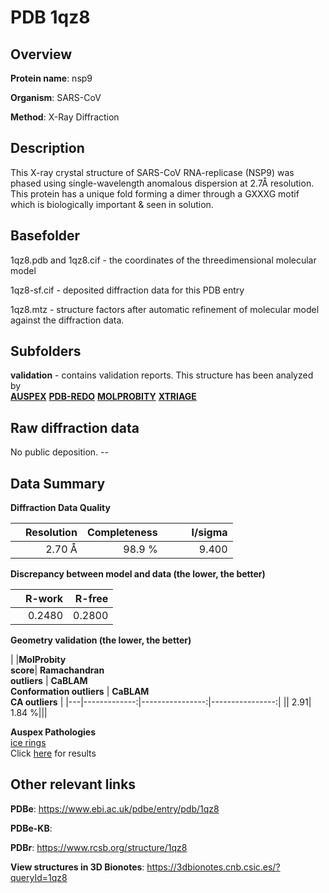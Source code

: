 # PDB 1qz8

## Overview

**Protein name**: nsp9

**Organism**: SARS-CoV

**Method**: X-Ray Diffraction

## Description

This X-ray crystal structure of SARS-CoV RNA-replicase (NSP9) was phased using single-wavelength anomalous dispersion at 2.7Å resolution. This protein has a unique fold forming a dimer through a GXXXG motif which is biologically important & seen in solution.

## Basefolder

1qz8.pdb and 1qz8.cif - the coordinates of the threedimensional molecular model

1qz8-sf.cif - deposited diffraction data for this PDB entry

1qz8.mtz - structure factors after automatic refinement of molecular model against the diffraction data.

## Subfolders





**validation** - contains validation reports. This structure has been analyzed by <br>[**AUSPEX**](https://github.com/thorn-lab/coronavirus_structural_task_force/tree/master/pdb/nsp9/SARS-CoV/1qz8/validation/auspex) [**PDB-REDO**](https://github.com/thorn-lab/coronavirus_structural_task_force/tree/master/pdb/nsp9/SARS-CoV/1qz8/validation/pdb-redo) [**MOLPROBITY**](https://github.com/thorn-lab/coronavirus_structural_task_force/tree/master/pdb/nsp9/SARS-CoV/1qz8/validation/molprobity) [**XTRIAGE**](https://github.com/thorn-lab/coronavirus_structural_task_force/blob/master/pdb/nsp9/SARS-CoV/1qz8/validation/Xtriage_output.log)   



## Raw diffraction data

No public deposition. --<br> 

## Data Summary
**Diffraction Data Quality**

|   | Resolution | Completeness| I/sigma |
|---|-------------:|----------------:|--------------:|
|   |2.70 Å|98.9  %|<img width=50/>9.400|

**Discrepancy between model and data (the lower, the better)**

|   | **R-work**| **R-free**   
|---|-------------:|----------------:|           
||  0.2480|  0.2800|

**Geometry validation (the lower, the better)**

|   |**MolProbity<br>score**| **Ramachandran<br>outliers** | **CaBLAM<br>Conformation outliers** | **CaBLAM<br>CA outliers** |
|---|-------------:|----------------:|----------------:|
||  2.91|  1.84 %|||

**Auspex Pathologies**<br> [ice rings](https://www.auspex.de/pathol/#1)<br>Click [here](https://github.com/thorn-lab/coronavirus_structural_task_force/blob/master/pdb/nsp9/SARS-CoV/1qz8/validation/auspex/1qz8_auspex_comments.txt)  for results

 



## Other relevant links 
**PDBe**:  https://www.ebi.ac.uk/pdbe/entry/pdb/1qz8

**PDBe-KB**:  
 
**PDBr**: https://www.rcsb.org/structure/1qz8 

**View structures in 3D Bionotes**: https://3dbionotes.cnb.csic.es/?queryId=1qz8

